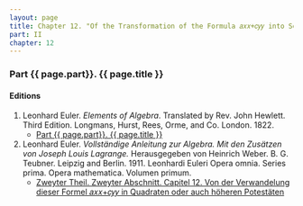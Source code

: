```yaml
---
layout: page
title: Chapter 12. "Of the Transformation of the Formula 𝑎𝑥𝑥+𝑐𝑦𝑦 into Squares and higher Powers."
part: II
chapter: 12
---
```


### Part {{ page.part}}. {{ page.title }}




#### Editions

1. Leonhard Euler. *Elements of Algebra*. Translated by Rev. John Hewlett. Third Edition. Longmans, Hurst, Rees, Orme, and Co. London. 1822.
    - [Part {{ page.part}}. {{ page.title }}](/EulerAlgebra/en/pt-II-12.pdf)
2. Leonhard Euler. *Vollständige Anleitung zur Algebra. Mit den Zusätzen von Joseph Louis Lagrange.* Herausgegeben von Heinrich Weber. B. G. Teubner. Leipzig and Berlin. 1911. Leonhardi Euleri Opera omnia. Series prima. Opera mathematica. Volumen primum.
    - [Zweyter Theil. Zweyter Abschnitt. Capitel 12. Von der Verwandelung dieser Formel 𝑎𝑥𝑥+𝑐𝑦𝑦 in Quadraten oder auch höheren Potestäten](/EulerAlgebra/de/II-II-12.pdf)